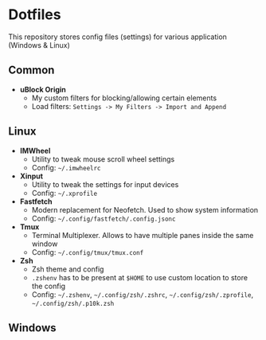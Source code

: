 # Dotfiles
This repository stores config files (settings) for various application (Windows & Linux)

## Common

- **uBlock Origin**
  - My custom filters for blocking/allowing certain elements
  - Load filters: `Settings -> My Filters -> Import and Append`

## Linux

- **IMWheel**
  - Utility to tweak mouse scroll wheel settings
  - Config: `~/.imwheelrc` 
- **Xinput**
  - Utility to tweak the settings for input devices
  - Config: `~/.xprofile`
- **Fastfetch**
  - Modern replacement for Neofetch. Used to show system information
  - Config: `~/.config/fastfetch/.config.jsonc`
- **Tmux**
  - Terminal Multiplexer. Allows to have multiple panes inside the same window
  - Config: `~/.config/tmux/tmux.conf`
- **Zsh**
  - Zsh theme and config
  - `.zshenv` has to be present at `$HOME` to use custom location to store the config
  - Config: `~/.zshenv`, `~/.config/zsh/.zshrc`, `~/.config/zsh/.zprofile`, `~/.config/zsh/.p10k.zsh`

## Windows
